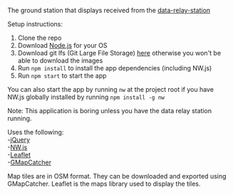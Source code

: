 The ground station that displays received from the [data-relay-station](https://github.com/UWARG/data-relay-station)

Setup instructions:  
1. Clone the repo  
2. Download [Node.js](https://nodejs.org/en/) for your OS  
3. Download git lfs (Git Large File Storage) [here](https://git-lfs.github.com/) otherwise you won't be able to download the images  
4. Run `npm install` to install the app dependencies (including NW.js)  
5. Run `npm start` to start the app  

You can also start the app by running `nw` at the project root if you have NW.js globally installed by running `npm install -g nw`

Note: This application is boring unless you have the data relay station running.

Uses the following:  
-[jQuery](http://jquery.com/download)  
-[NW.js](http://nwjs.io)  
-[Leaflet](http://leafletjs.com)  
-[GMapCatcher](https://code.google.com/p/gmapcatcher/downloads/list)  

Map tiles are in OSM format. They can be downloaded and exported using GMapCatcher. Leaflet is the maps library used to display the tiles.
